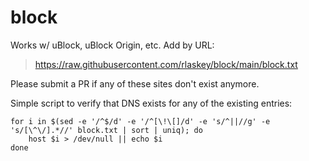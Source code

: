 # block
Works w/ uBlock, uBlock Origin, etc. Add by URL:

> https://raw.githubusercontent.com/rlaskey/block/main/block.txt

Please submit a PR if any of these sites don't exist anymore.

Simple script to verify that DNS exists for any of the existing entries:

```
for i in $(sed -e '/^$/d' -e '/^[\!\[]/d' -e 's/^||//g' -e 's/[\^\/].*//' block.txt | sort | uniq); do
	host $i > /dev/null || echo $i
done
```
